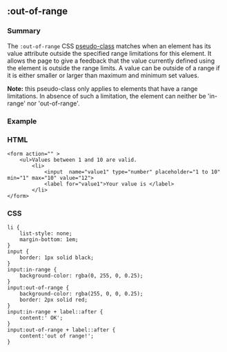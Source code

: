 ## :out-of-range

### Summary

The `:out-of-range` CSS [pseudo-class][0] matches when an element has its value attribute outside the specified range limitations for this element. It allows the page to give a feedback that the value currently defined using the element is outside the range limits. A value can be outside of a range if it is either smaller or larger than maximum and minimum set values.

**Note:** this pseudo-class only applies to elements that have a range limitations. In absence of such a limitation, the element can neither be 'in-range' nor 'out-of-range'.

### Example

### HTML

    <form action="" >
        <ul>Values between 1 and 10 are valid.
            <li>
                <input  name="value1" type="number" placeholder="1 to 10" min="1" max="10" value="12">
                <label for="value1">Your value is </label>
            </li>
    </form>

### CSS

    li {
        list-style: none;
        margin-bottom: 1em;
    }
    input {
        border: 1px solid black;
    }
    input:in-range {
        background-color: rgba(0, 255, 0, 0.25);
    }
    input:out-of-range {
        background-color: rgba(255, 0, 0, 0.25);
        border: 2px solid red;
    }
    input:in-range + label::after {
        content:' OK';
    }
    input:out-of-range + label::after {
        content:'out of range!';
    }



[0]: https://developer.mozilla.org/en/docs/CSS/Pseudo-classes "Pseudo-classes"